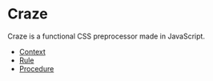 # Craze
Craze is a functional CSS preprocessor made in JavaScript.
 - [Context](./context.md)
 - [Rule](./rule.md)
 - [Procedure](./procedure.md)
